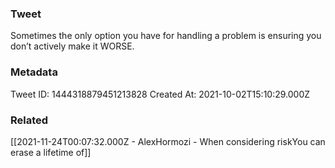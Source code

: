 ### Tweet
Sometimes the only option you have for handling a problem is ensuring you don’t actively make it WORSE.

### Metadata
Tweet ID: 1444318879451213828
Created At: 2021-10-02T15:10:29.000Z

### Related
[[2021-11-24T00:07:32.000Z - AlexHormozi - When considering riskYou can erase a lifetime of]]

